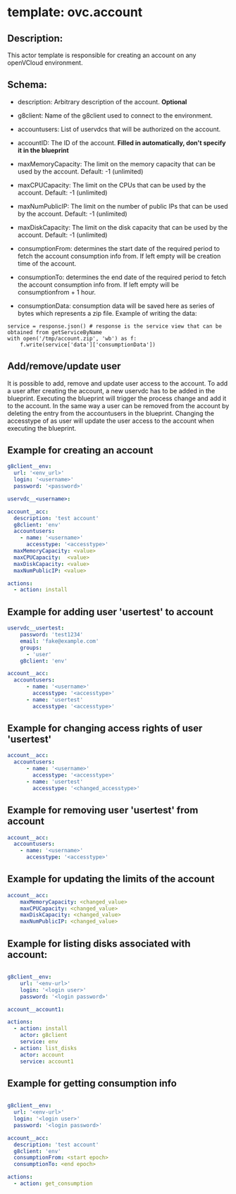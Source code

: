 
# template: ovc.account

## Description:
This actor template is responsible for creating an account on any openVCloud environment.

## Schema:

- description: Arbitrary description of the account. **Optional**

- g8client: Name of the g8client used to connect to the environment.

- accountusers: List of uservdcs that will be authorized on the account.

- accountID: The ID of the account. **Filled in automatically, don't specify it in the blueprint**

- maxMemoryCapacity: The limit on the memory capacity that can be used by the account. Default: -1 (unlimited)

- maxCPUCapacity: The limit on the CPUs that can be used by the account. Default: -1 (unlimited)

- maxNumPublicIP: The limit on the number of public IPs that can be used by the account. Default: -1 (unlimited)

- maxDiskCapacity: The limit on the disk capacity that can be used by the account. Default: -1 (unlimited)

- consumptionFrom: determines the start date of the required period to fetch the account consumption info from. If left empty will be creation time of the account.

- consumptionTo: determines the end date of the required period to fetch the account consumption info from. If left empty will be consumptionfrom + 1 hour.

- consumptionData: consumption data will be saved here as series of bytes which represents a zip file. Example of writing the data:
```
service = response.json() # response is the service view that can be obtained from getServiceByName
with open('/tmp/account.zip', 'wb') as f:
    f.write(service['data']['consumptionData'])
```

## Add/remove/update user

It is possible to add, remove and update user access to the account. To add a user after creating the account, a new uservdc has to be added in the blueprint. Executing the blueprint will trigger the process change and add it to the account. In the same way a user can be removed from the account by deleting the entry from the accountusers in the blueprint. Changing the accesstype of as user will update the user access to the account when executing the blueprint.

## Example for creating an account

```yaml
g8client__env:
  url: '<env_url>'
  login: '<username>'
  password: '<password>'

uservdc__<username>:

account__acc:
  description: 'test account'
  g8client: 'env'
  accountusers:
    - name: '<username>'
      accesstype: '<accesstype>'
  maxMemoryCapacity: <value>
  maxCPUCapacity:  <value>
  maxDiskCapacity: <value>
  maxNumPublicIP: <value>

actions:
  - action: install
```

## Example for adding user 'usertest' to account

```yaml
uservdc__usertest:
    password: 'test1234'
    email: 'fake@example.com'
    groups:
      - 'user'
    g8client: 'env'

account__acc:
  accountusers:
      - name: '<username>'
        accesstype: '<accesstype>'
      - name: 'usertest'
        accesstype: '<accesstype>'

```

## Example for changing access rights of user 'usertest'

```yaml
account__acc:
  accountusers:
      - name: '<username>'
        accesstype: '<accesstype>'
      - name: 'usertest'
        accesstype: '<changed_accesstype>'

```

## Example for removing user 'usertest' from account

```yaml
account__acc:
  accountusers:
    - name: '<username>'
      accesstype: '<accesstype>'
```

## Example for updating the limits of the account

```yaml
account__acc:
    maxMemoryCapacity: <changed_value>
    maxCPUCapacity: <changed_value>
    maxDiskCapacity: <changed_value>
    maxNumPublicIP: <changed_value>
```


## Example for listing disks associated with account:

```yaml

g8client__env:
    url: '<env-url>'
    login: '<login user>'
    password: '<login password>'

account__account1:

actions:
  - action: install
    actor: g8client
    service: env
  - action: list_disks
    actor: account
    service: account1
```

## Example for getting consumption info

```yaml

g8client__env:
  url: '<env-url>'
  login: '<login user>'
  password: '<login password>'

account__acc:
  description: 'test account'
  g8client: 'env'
  consumptionFrom: <start epoch>
  consumptionTo: <end epoch>

actions:
  - action: get_consumption
```
